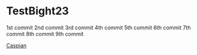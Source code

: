 # TestBight23

1st commit 
2nd commit
3rd commit
4th commit
5th commit
6th commit
7th commit
8th commit
9th commit

<a href='mailto:caspiant@sccwrp.org'>Caspian</a>
